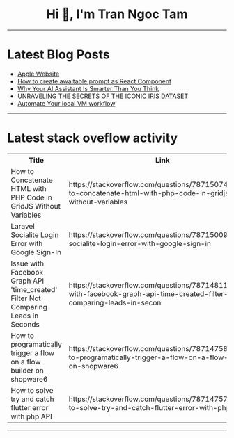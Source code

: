 <h1 align="center">Hi 👋, I'm Tran Ngoc Tam</h1>

---

# Latest Blog Posts 
<!-- BLOG-POST-LIST:START -->
- [Apple Website](https://dev.to/sudhanshuambastha/apple-website-4kgn)
- [How to create awaitable prompt as React Component](https://dev.to/ku6ryo/how-to-create-awaitable-prompt-as-react-component-m9l)
- [Why Your AI Assistant Is Smarter Than You Think](https://dev.to/samadpls/why-your-ai-assistant-is-smarter-than-you-think-17n2)
- [UNRAVELING THE SECRETS OF THE ICONIC IRIS DATASET](https://dev.to/browhnshuga/unraveling-the-secrets-of-the-iconic-iris-dataset-4gf0)
- [Automate Your local VM workflow](https://dev.to/0ussamabernou/automate-your-local-vm-workflow-3ddi)
<!-- BLOG-POST-LIST:END -->

---

# Latest stack oveflow activity
<table>
  <tr><th>Title</th><th>Link</th></tr>
  <!-- STACKOVERFLOW:START --><tr><td>How to Concatenate HTML with PHP Code in GridJS Without Variables</td><td>https://stackoverflow.com/questions/78715074/how-to-concatenate-html-with-php-code-in-gridjs-without-variables</td></tr><tr><td>Laravel Socialite Login Error with Google Sign-In</td><td>https://stackoverflow.com/questions/78715009/laravel-socialite-login-error-with-google-sign-in</td></tr><tr><td>Issue with Facebook Graph API &#39;time_created&#39; Filter Not Comparing Leads in Seconds</td><td>https://stackoverflow.com/questions/78714811/issue-with-facebook-graph-api-time-created-filter-not-comparing-leads-in-secon</td></tr><tr><td>How to programatically trigger a flow on a flow builder on shopware6</td><td>https://stackoverflow.com/questions/78714758/how-to-programatically-trigger-a-flow-on-a-flow-builder-on-shopware6</td></tr><tr><td>How to solve try and catch flutter error with php API</td><td>https://stackoverflow.com/questions/78714757/how-to-solve-try-and-catch-flutter-error-with-php-api</td></tr><!-- STACKOVERFLOW:END -->
</table>

---


